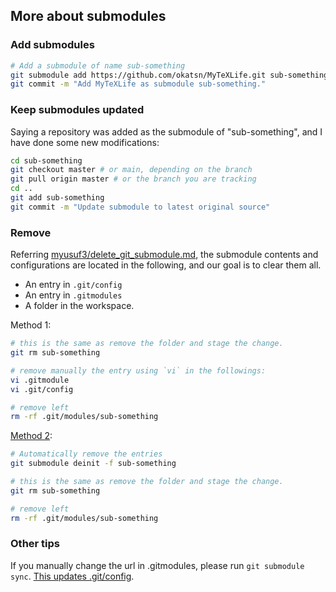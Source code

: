 ## More about submodules

### Add submodules

```bash
# Add a submodule of name sub-something
git submodule add https://github.com/okatsn/MyTeXLife.git sub-something
git commit -m "Add MyTeXLife as submodule sub-something."
```

### Keep submodules updated
Saying a repository was added as the submodule of "sub-something", and I have done some new modifications:

```bash
cd sub-something
git checkout master # or main, depending on the branch
git pull origin master # or the branch you are tracking
cd ..
git add sub-something
git commit -m "Update submodule to latest original source"

```

### Remove 

Referring [myusuf3/delete_git_submodule.md](https://gist.github.com/myusuf3/7f645819ded92bda6677), the submodule contents and configurations are located in the following, and our goal is to clear them all.
- An entry in `.git/config`
- An entry in `.gitmodules`
- A folder in the workspace.



Method 1: 

```bash
# this is the same as remove the folder and stage the change.
git rm sub-something

# remove manually the entry using `vi` in the followings:
vi .gitmodule 
vi .git/config

# remove left
rm -rf .git/modules/sub-something
```

[Method 2](https://stackoverflow.com/questions/76166810/how-to-delete-a-git-submodule-locally):

```bash
# Automatically remove the entries 
git submodule deinit -f sub-something

# this is the same as remove the folder and stage the change.
git rm sub-something

# remove left
rm -rf .git/modules/sub-something
```

### Other tips

If you manually change the url in .gitmodules, please run `git submodule sync`. [This updates .git/config](https://stackoverflow.com/questions/11637175/swap-git-submodule-with-own-fork).